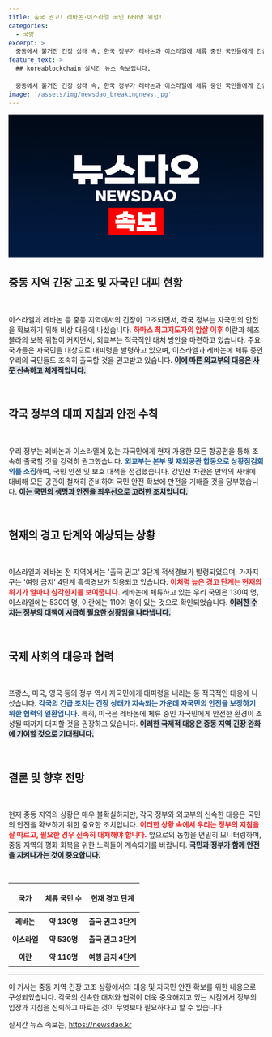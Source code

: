 ```yaml
---
title: 출국 권고! 레바논·이스라엘 국민 660명 위험!
categories:
  - 국방
excerpt: >
  중동에서 불거진 긴장 상태 속, 한국 정부가 레바논과 이스라엘에 체류 중인 국민들에게 긴급 출국 권고 발령! 각국이 자국민 보호에 나선 가운데, 안전을 위한 비상 상황이 계속되고 있습니다. 클릭하여 자세한 소식을 확인하세요!
feature_text: >
  ## koreablockchain 실시간 뉴스 속보입니다.

  중동에서 불거진 긴장 상태 속, 한국 정부가 레바논과 이스라엘에 체류 중인 국민들에게 긴급 출국 권고 발령! 각국이 자국민 보호에 나선 가운데, 안전을 위한 비상 상황이 계속되고 있습니다. 클릭하여 자세한 소식을 확인하세요!
image: '/assets/img/newsdao_breakingnews.jpg'
---
```


<p><img src="/assets/img/newsdao_breakingnews.jpg" alt="koreablockchain 속보" /></p>

<h2 data-ke-size="size26">중동 지역 긴장 고조 및 자국민 대피 현황</h2>

<p data-ke-size="size16">&nbsp;</p>

<p>이스라엘과 레바논 등 중동 지역에서의 긴장이 고조되면서, 각국 정부는 자국민의 안전을 확보하기 위해 비상 대응에 나섰습니다. <b><span style="color: #ee2323;">하마스 최고지도자의 암살 이후</span></b> 이란과 헤즈볼라의 보복 위협이 커지면서, 외교부는 적극적인 대처 방안을 마련하고 있습니다. 주요 국가들은 자국민을 대상으로 대피령을 발령하고 있으며, 이스라엘과 레바논에 체류 중인 우리의 국민들도 조속히 출국할 것을 권고받고 있습니다. <b><span style="background-color: #21538527;">이에 따른 외교부의 대응은 사뭇 신속하고 체계적입니다.</span></b></p>

<p data-ke-size="size16">&nbsp;</p>

<h2 data-ke-size="size26">각국 정부의 대피 지침과 안전 수칙</h2>

<p data-ke-size="size16">&nbsp;</p>

<p>우리 정부는 레바논과 이스라엘에 있는 자국민에게 현재 가용한 모든 항공편을 통해 조속히 출국할 것을 강력히 권고했습니다. <b><span style="color: #1a5490;">외교부는 본부 및 재외공관 합동으로 상황점검회의를 소집</span></b>하여, 국민 안전 및 보호 대책을 점검했습니다. 강인선 차관은 만약의 사태에 대비해 모든 공관이 철저히 준비하여 국민 안전 확보에 만전을 기해줄 것을 당부했습니다. <b><span style="background-color: #21538527;">이는 국민의 생명과 안전을 최우선으로 고려한 조치입니다.</span></b></p>

<p data-ke-size="size16">&nbsp;</p>

<h2 data-ke-size="size26">현재의 경고 단계와 예상되는 상황</h2>

<p data-ke-size="size16">&nbsp;</p>

<p>이스라엘과 레바논 전 지역에서는 '출국 권고' 3단계 적색경보가 발령되었으며, 가자지구는 '여행 금지' 4단계 흑색경보가 적용되고 있습니다. <b><span style="color: #ee2323;">이처럼 높은 경고 단계는 현재의 위기가 얼마나 심각한지를 보여줍니다.</span></b> 레바논에 체류하고 있는 우리 국민은 130여 명, 이스라엘에는 530여 명, 이란에는 110여 명이 있는 것으로 확인되었습니다. <b><span style="background-color: #21538527;">이러한 수치는 정부의 대책이 시급히 필요한 상황임을 나타냅니다.</span></b></p>

<p data-ke-size="size16">&nbsp;</p>

<h2 data-ke-size="size26">국제 사회의 대응과 협력</h2>

<p data-ke-size="size16">&nbsp;</p>

<p>프랑스, 미국, 영국 등의 정부 역시 자국민에게 대피령을 내리는 등 적극적인 대응에 나섰습니다. <b><span style="color: #1a5490;">각국의 긴급 조치는 긴장 상태가 지속되는 가운데 자국민의 안전을 보장하기 위한 협력의 일환입니다.</span></b> 특히, 미국은 레바논에 체류 중인 자국민에게 안전한 환경이 조성될 때까지 대피할 것을 권장하고 있습니다. <b><span style="background-color: #21538527;">이러한 국제적 대응은 중동 지역 긴장 완화에 기여할 것으로 기대됩니다.</span></b></p>

<p data-ke-size="size16">&nbsp;</p>

<h2 data-ke-size="size26">결론 및 향후 전망</h2>

<p data-ke-size="size16">&nbsp;</p>

<p>현재 중동 지역의 상황은 매우 불확실하지만, 각국 정부와 외교부의 신속한 대응은 국민의 안전을 확보하기 위한 중요한 조치입니다. <b><span style="color: #ee2323;">이러한 상황 속에서 우리는 정부의 지침을 잘 따르고, 필요한 경우 신속히 대처해야 합니다.</span></b> 앞으로의 동향을 면밀히 모니터링하며, 중동 지역의 평화 회복을 위한 노력들이 계속되기를 바랍니다. <b><span style="background-color: #21538527;">국민과 정부가 함께 안전을 지켜나가는 것이 중요합니다.</span></b></p>

<p data-ke-size="size16">&nbsp;</p>

<table style="width: 100%; border-collapse: collapse;">
  <thead>
    <tr>
      <th style="text-align: center; height: 50px;"><b>국가</b></th>
      <th style="text-align: center; height: 50px;"><b>체류 국민 수</b></th>
      <th style="text-align: center; height: 50px;"><b>현재 경고 단계</b></th>
    </tr>
  </thead>
  <tbody>
    <tr>
      <td style="text-align: center; height: 30px;"><b>레바논</b></td>
      <td style="text-align: center; height: 30px;"><b>약 130명</b></td>
      <td style="text-align: center; height: 30px;"><b>출국 권고 3단계</b></td>
    </tr>
    <tr>
      <td style="text-align: center; height: 30px;"><b>이스라엘</b></td>
      <td style="text-align: center; height: 30px;"><b>약 530명</b></td>
      <td style="text-align: center; height: 30px;"><b>출국 권고 3단계</b></td>
    </tr>
    <tr>
      <td style="text-align: center; height: 30px;"><b>이란</b></td>
      <td style="text-align: center; height: 30px;"><b>약 110명</b></td>
      <td style="text-align: center; height: 30px;"><b>여행 금지 4단계</b></td>
    </tr>
  </tbody>
</table>

<hr /> 

<p>이 기사는 중동 지역 긴장 고조 상황에서의 대응 및 자국민 안전 확보를 위한 내용으로 구성되었습니다. 각국의 신속한 대처와 협력이 더욱 중요해지고 있는 시점에서 정부의 입장과 지침을 신뢰하고 따르는 것이 무엇보다 필요하다고 할 수 있습니다.</p>
실시간 뉴스 속보는, <a href="https://newsdao.kr" rel="dofollow">https://newsdao.kr</a>


